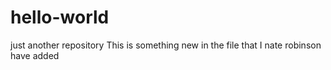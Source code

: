 # hello-world
just another repository
This is something new in the file that I nate robinson have added

